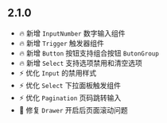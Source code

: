 ## 2.1.0
- 🔥 新增 `InputNumber` 数字输入组件
- 🔥 新增 `Trigger` 触发器组件
- 🔥 新增 `Button` 按钮支持组合按钮 `ButonGroup`
- 🔥 新增 `Select` 支持选项禁用和清空选项
- ⚡️ 优化 `Input` 的禁用样式
- ⚡️ 优化 `Select` 下拉面板触发组件
- ⚡️ 优化 `Pagination` 页码跳转输入
- 🐞 修复 `Drawer` 开启后页面滚动问题